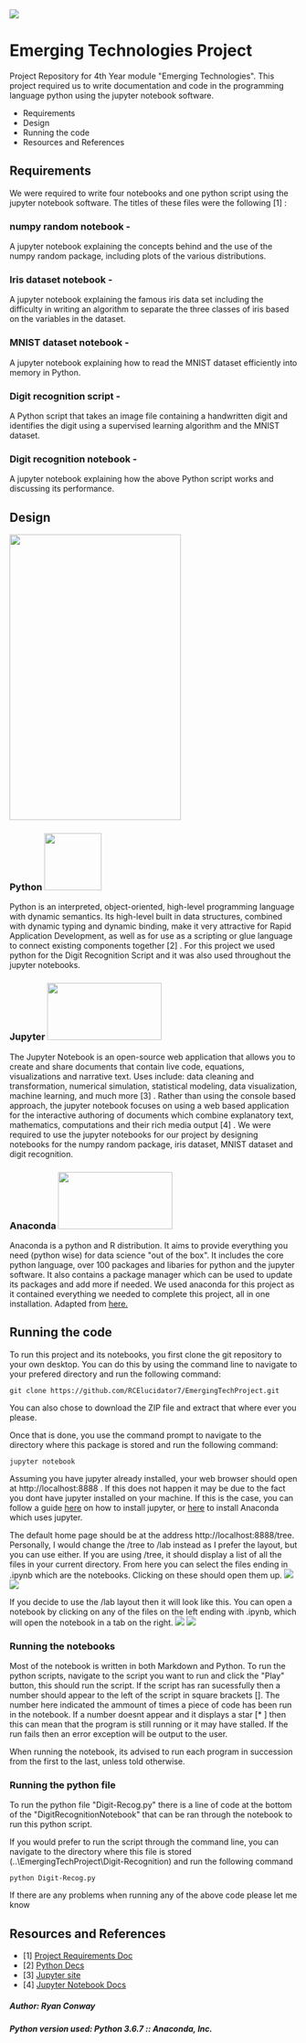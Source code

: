 <img src="https://i2.wp.com/softwareengineeringdaily.com/wp-content/uploads/2018/07/jupyter-logo-featured-image.png?fit=600%2C315&ssl=1">

# Emerging Technologies Project

Project Repository for 4th Year module "Emerging Technologies". This project required us to write documentation and code in the programming language python using the jupyter notebook software.

<ul>
    <li>Requirements</li>
    <li>Design</li>
    <li>Running the code</li>
    <li>Resources and References</li>
</ul>

## Requirements

We were required to write four notebooks and one python script using the jupyter notebook software. The titles of these files were the following [1] :

### numpy random notebook - 
   A jupyter notebook explaining the concepts behind and the use of the numpy random package, including plots of the various distributions.
### Iris dataset notebook -
   A jupyter notebook explaining the famous iris data set including the difficulty in writing an algorithm to separate the three classes of iris based on the variables in the dataset.
### MNIST dataset notebook -
   A jupyter notebook explaining how to read the MNIST dataset efficiently into memory in Python.
### Digit recognition script -
   A Python script that takes an image file containing a handwritten digit and identifies the digit using a supervised learning algorithm and the MNIST dataset.
### Digit recognition notebook -
   A jupyter notebook explaining how the above Python script works and discussing its performance.

## Design

<img src="Images/ProjectDesign.png" height="500px" width="300px">

### Python <img src="https://www.python.org/static/opengraph-icon-200x200.png" height="100px" width="100px">

Python is an interpreted, object-oriented, high-level programming language with dynamic semantics. Its high-level built in data structures, combined with dynamic typing and dynamic binding, make it very attractive for Rapid Application Development, as well as for use as a scripting or glue language to connect existing components together [2] . For this project we used python for the Digit Recognition Script and it was also used throughout the jupyter notebooks.

### Jupyter <img src="https://i2.wp.com/softwareengineeringdaily.com/wp-content/uploads/2018/07/jupyter-logo-featured-image.png?fit=600%2C315&ssl=1" height="100px" width="200px">

The Jupyter Notebook is an open-source web application that allows you to create and share documents that contain live code, equations, visualizations and narrative text. Uses include: data cleaning and transformation, numerical simulation, statistical modeling, data visualization, machine learning, and much more [3] . Rather than using the console based approach, the jupyter notebook focuses on using a web based application for the interactive authoring of documents which combine explanatory text, mathematics, computations and their rich media output [4] . We were required to use the jupyter notebooks for our project by designing notebooks for the numpy random package, iris dataset, MNIST dataset and digit recognition.

### Anaconda <img src="https://upload.wikimedia.org/wikipedia/en/c/cd/Anaconda_Logo.png" height="100px" width="200px">

Anaconda is a python and R distribution. It aims to provide everything you need (python wise) for data science "out of the box". It includes the core python language, over 100 packages and libaries for python and the jupyter software. It also contains a package manager which can be used to update its packages and add more if needed. We used anaconda for this project as it contained everything we needed to complete this project, all in one installation. Adapted from <a href="https://stackoverflow.com/questions/42096280/how-is-anaconda-related-to-python">here.</a>

## Running the code

To run this project and its notebooks, you first clone the git repository to your own desktop. You can do this by using the command line to navigate to your prefered directory and run the following command:

    git clone https://github.com/RCElucidator7/EmergingTechProject.git
    
You can also chose to download the ZIP file and extract that where ever you please.

Once that is done, you use the command prompt to navigate to the directory where this package is stored and run the following command:

    jupyter notebook
    
Assuming you have jupyter already installed, your web browser should open at http://localhost:8888 . If this does not happen it may be due to the fact you dont have jupyter installed on your machine. If this is the case, you can follow a guide <a href="https://jupyter.readthedocs.io/en/latest/install.html">here</a> on how to install jupyter, or <a href="https://conda.io/docs/user-guide/install/index.html">here</a> to install Anaconda which uses jupyter.

The default home page should be at the address http://localhost:8888/tree. Personally, I would change the /tree to /lab instead as I prefer the layout, but you can use either. If you are using /tree, it should display a list of all the files in your current directory. From here you can select the files ending in .ipynb which are the notebooks. Clicking on these should open them up.
<img src="Images/tree.PNG">         <img src="Images/tree_notebook.PNG">

If you decide to use the /lab layout then it will look like this. You can open a notebook by clicking on any of the files on the left ending with .ipynb, which will open the notebook in a tab on the right.
<img src="Images/lab.PNG">          <img src="Images/lab_notebook.PNG">

### Running the notebooks

Most of the notebook is written in both Markdown and Python. To run the python scripts, navigate to the script you want to run and click the "Play" button, this should run the script. If the script has ran sucessfully then a number should appear to the left of the script in square brackets []. The number here indicated the ammount of times a piece of code has been run in the notebook. If a number doesnt appear and it displays a star [* ] then this can mean that the program is still running or it may have stalled. If the run fails then an error exception will be output to the user.

When running the notebook, its advised to run each program in succession from the first to the last, unless told otherwise.

### Running the python file

To run the python file "Digit-Recog.py" there is a line of code at the bottom of the "DigitRecognitionNotebook" that can be ran through the notebook to run this python script.

If you would prefer to run the script through the command line, you can navigate to the directory where this file is stored (..\EmergingTechProject\Digit-Recognition) and run the following command

    python Digit-Recog.py
    
If there are any problems when running any of the above code please let me know

## Resources and References

<ul>
   <li>[1] <a href="https://github.com/ianmcloughlin/jupyter-teaching-notebooks/blob/master/pandas-with-iris.ipynb"> Project Requirements Doc</a></li>
   <li>[2] <a href="https://www.python.org/doc/essays/blurb/">Python Decs</a></li>
   <li>[3] <a href="http://jupyter.org/">Jupyter site</a></li>
   <li>[4] <a href="https://jupyter-notebook.readthedocs.io/en/latest/notebook.html">Jupyter Notebook Docs</a></li>
  
</ul>
   <a href=""></a>

##### Author: Ryan Conway
##### Python version used: Python 3.6.7 :: Anaconda, Inc. 

